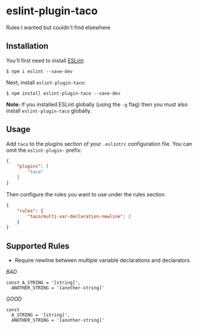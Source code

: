 # eslint-plugin-taco

Rules I wanted but couldn&#39;t find elsewhere

## Installation

You'll first need to install [ESLint](http://eslint.org):

```
$ npm i eslint --save-dev
```

Next, install `eslint-plugin-taco`:

```
$ npm install eslint-plugin-taco --save-dev
```

**Note:** If you installed ESLint globally (using the `-g` flag) then you must also install `eslint-plugin-taco` globally.

## Usage

Add `taco` to the plugins section of your `.eslintrc` configuration file. You can omit the `eslint-plugin-` prefix:

```json
{
    "plugins": [
        "taco"
    ]
}
```


Then configure the rules you want to use under the rules section.

```json
{
    "rules": {
        "taco/multi-var-declaration-newline": 2
    }
}
```

## Supported Rules

* Require newline between multiple variable declarations and declarators

*BAD*
```
const A_STRING = '[string]',
  ANOTHER_STRING = '[another-string]'
```

*GOOD*
```
const 
  A_STRING = '[string]',
  ANOTHER_STRING = '[another-string]'
```






